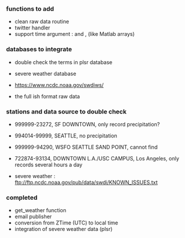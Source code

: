 ### functions to add

- clean raw data routine
- twitter handler
- support time argument : and , (like Matlab arrays)

### databases to integrate

- double check the terms in plsr database
- severe weather database

- https://www.ncdc.noaa.gov/swdiws/

- the full ish format raw data


### stations and data source to double check

- 999999-23272, SF DOWNTOWN, only record precipitation?

- 994014-99999, SEATTLE, no precipitation

- 999999-94290, WSFO SEATTLE SAND POINT, cannot find

- 722874-93134, DOWNTOWN L.A./USC CAMPUS, Los Angeles, only records several hours a day

- severe weather : ftp://ftp.ncdc.noaa.gov/pub/data/swdi/KNOWN_ISSUES.txt

### completed
- get_weather function
- email publisher
- conversion from ZTime (UTC) to local time
- integration of severe weather data (plsr)
